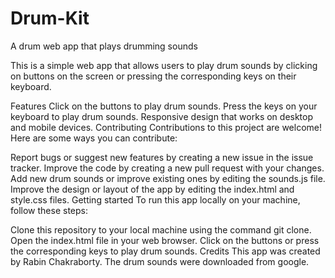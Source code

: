 # Drum-Kit
A drum web app that plays drumming sounds 

This is a simple web app that allows users to play drum sounds by clicking on buttons on the screen or pressing the corresponding keys on their keyboard.

Features
Click on the buttons to play drum sounds.
Press the keys on your keyboard to play drum sounds.
Responsive design that works on desktop and mobile devices.
Contributing
Contributions to this project are welcome! Here are some ways you can contribute:

Report bugs or suggest new features by creating a new issue in the issue tracker.
Improve the code by creating a new pull request with your changes.
Add new drum sounds or improve existing ones by editing the sounds.js file.
Improve the design or layout of the app by editing the index.html and style.css files.
Getting started
To run this app locally on your machine, follow these steps:

Clone this repository to your local machine using the command git clone.
Open the index.html file in your web browser.
Click on the buttons or press the corresponding keys to play drum sounds.
Credits
This app was created by Rabin Chakraborty. The drum sounds were downloaded from google.
